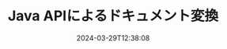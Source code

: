 ---
############################# Static ############################
layout: "landing"
date: 2024-03-29T12:38:08
draft: false

product: "Conversion"
product_tag: "conversion"
platform: Java
platform_tag: java

############################# Drop-down ############################
supported_platforms:
  items:
    # supported_platforms loop
    - title: ".NET"
      tag: "net"
    # supported_platforms loop
    - title: "Java"
      tag: "java"
    # supported_platforms loop
    - title: "Node.js"
      tag: "nodejs-java" 


############################# Head ############################
head_title: "Java ドキュメント変換 API | PDF、Word、Excel、PPTX、HTML、画像を変換"
head_description: "Java ドキュメント変換 API。 PDF、Word、DOC、DOCX、Excel、スプレッドシート、PPT、PPTX、HTML、PSD、MPT、MPP、電子メール、MSG、EMLX、A​​utoCAD、および画像ファイル形式を変換します。"

############################# Header ############################
title: "Java APIによるドキュメント変換"
description: "PDF、Microsoft Office、HTML、eBook、および画像ファイルを変換するための強力な変換 API"
words:
  for: "for"

actions:
  main: "Maven の無料ダウンロード"
  main_link: "https://releases.groupdocs.com/java/repo/com/groupdocs/groupdocs-conversion/"
  alt: "ライセンス"
  alt_link: "https://purchase.groupdocs.com/pricing/conversion/java"
  title: "始める準備はできていますか?"
  description: "GroupDocs.Conversion 機能を無料で試すか、ライセンスをリクエストしてください"

release:
  title: "バージョン {0} がリリースされました"
  notes: "新機能を見る"
  downloads: "ダウンロード"
  link: "https://releases.groupdocs.com/conversion/java/release-notes/latest/"

code:
  title: "JavaでPDFファイルを変換する方法"
  more: "他の例"
  more_link: "https://github.com/groupdocs-conversion/GroupDocs.Conversion-for-Java"
  install: |
    <dependencies>
      <dependency>
        <groupId>com.groupdocs</groupId>
        <artifactId>groupdocs-conversion</artifactId>
        <version>{0}</version>
      </dependency>
    </dependencies>

    <repositories>
      <repository>
        <id>repository.groupdocs.com</id>
        <name>GroupDocs Repository</name>
        <url>https://repository.groupdocs.com/repo/</url>
      </repository>
    </repositories>
  content: |
    ```java {style=abap}
    // ソース PDF ファイルをロードします 
    Converter converter = new Converter("resume.pdf");
    
    // 変換オプションを設定する  
    WordProcessingConvertOptions convertOptions = 
        new WordProcessingConvertOptions();

    // PDFをDOCXに変換
    converter.convert("resume.docx", convertOptions);
    ```
############################# Overview ############################
overview:
  enable: true
  title: "GroupDocs.Conversion の概要"
  description: "Java アプリケーション内で PDF、Microsoft Office、HTML、eBook、および画像ファイルを迅速かつ完璧に変換するための API の機能を探索します。"
  features:
    # feature loop
    - title: "効率的な変換"
      content: "GroupDocs.Conversion API を使用すると、さまざまな形式のドキュメントを PDF、Microsoft Office、HTML、eBook、および画像ファイルに簡単に変換できます。 API は柔軟で堅牢なオプションを提供し、変換プロセス全体を通じてコン​​テンツとドキュメント構造の整合性を確保します。"

    # feature loop
    - title: "フォーマット間の簡単な切り替え"
      content: "GroupDocs.Conversion API を使用するプロセスは非常に簡単で、1 つのメソッドと一連のオプションを使用するだけで、異なる形式を簡単に切り替えることができます。"

    # feature loop
    - title: "クロスプラットフォームの互換性"
      content: "固有のクロスプラットフォーム互換性を備えた変換ソリューションを検討して、より広範なユーザー ベースに対応し、あらゆるドキュメント変換要件に対してさまざまな環境で最適なパフォーマンスを保証します。"

############################# Platforms ############################
platforms:
  enable: true
  title: "プラットフォームの独立性"
  description: "GroupDocs.Conversion for Java は、次のオペレーティング システム、フレームワーク、パッケージ マネージャーをサポートしています。"
  items:
    # platform loop
    - title: "Amazon"
      image: "amazon"
    # platform loop
    - title: "Docker"
      image: "docker"
    # platform loop
    - title: "Azure"
      image: "azure"
    # platform loop
    - title: "Eclipse"
      image: "eclipse"
    # platform loop
    - title: "IntelliJ"
      image: "intellij"
    # platform loop
    - title: "Windows"
      image: "windows"
    # platform loop
    - title: "Linux"
      image: "linux"
    # platform loop
    - title: "Maven"
      image: "maven"


############################# File formats ############################
formats:
  enable: true
  title: "サポートされているファイル形式"
  description: |
    GroupDocs.Conversion for Java は、次の [ファイル形式](https://docs.groupdocs.com/conversion/java/supported-file-formats/) での操作をサポートします。
  groups:
    # group loop
    - color: "green"
      content: |
        ### 文書形式
        * **Documents:** PDF, XPS, TEX
        * **Word:** DOC, DOCX, DOCM, DOT, DOTX, DOTM, RTF, TXT
        * **PowerPoint:** PPT, PPTX, PPS, PPSX, ODP, OTP
        * **Excel:** XLS, XLSX, XLSM, XLSB, XLTM, XLTX, XLT, XLAM
        * **Visio:** VSDX, VSDM, VSSX, VSTX, VSTM, VSSM, VSX, VTX, VDX
        * **OpenDocument:** ODT, OTT, ODS
    # group loop
    - color: "blue"
      content: |
        ### 画像とマルチメディア
        * **Images:** BMP, JPEG, PNG, GIF, TIFF, SVG, PS
        * **Diagram:** VSDX, DRAW, LUCIDCHART
        * **CAD & GIS:** DWG, DXF, DWF, IFC, SHP, KML, GEOJSON
        * **Audio:** MP3, WAV, FLAC, AAC, OGG
        * **Video:** MP4, AVI, MKV, MOV, WMV
        * **3D & Vector:** SVG, AI, EPS, CDR, STL, OBJ, FBX, DAE, GLB     
      # group loop
    - color: "red"
      content: |
        ### その他のフォーマット        
        * **eBook:** EPUB, MOBI, AZW, FB2
        * **Web:**  HTML, MHTML, MHT
        * **Archives:** ZIP, TAR, RAR, 7Z, BZ2, GZ
        * **Email & Outlook:** PST, OST, MSG, EML
        * **Finance:** QFX, OFX
        * **OneNote:**  ONE

############################# Features ############################
features:
  enable: true
  title: "GroupDocs.Conversion 機能"
  description: "PDF やオフィス ドキュメントを HTML、JPG、PNG、BMP、TIFF、SVG、その他多くの形式にシームレスに変換します。 GroupDocs.Conversion for Java API は、使いやすくプロジェクトに統合できるように設計されています。変換プロセスをカスタマイズできる機能により、一般的なドキュメント形式をすべてサポートしています。"

  items:
    # feature loop
    - icon: "merge"
      title: "マルチフォーマット変換"
      content: "PDF、DOCX、XLSX、PPTX など、さまざまな形式の間でファイルを簡単に変換できます。"

    # feature loop
    - icon: "split"
      title: "高忠実度の出力"
      content: "変換プロセス中、ドキュメントの元の品質と形式が維持されます。"

    # feature loop
    - icon: "move"
      title: "複数のファイルを変換する"
      content: "複数のファイルを変換してアーカイブに結合し、変換されたコンテンツの整理を簡素化します。"

    # feature loop
    - icon: "remove"
      title: "複数ページのドキュメントを画像に変換"
      content: "複数ページのドキュメントをページごとに画像に変換することで、変換プロセスを正確に制御できるようになり、画像ベースのドキュメントの抽出と分析が容易になります。"

    # feature loop
    - icon: "rotate"
      title: "カスタマイズ可能な設定"
      content: "特定の要件を満たすために、解像度、品質、レイアウトなどの変換パラメータを微調整します。"

    # feature loop
    - icon: "swap"
      title: "安全な処理"
      content: "パスワードで保護されたファイル変換オプションでデータのプライバシーを確​​保します。"

    # feature loop
    - icon: "extract"
      title: "API統合"
      content: "変換機能を Java アプリケーションにシームレスに統合し、ワークフローのシームレスな一部にします。"

    # feature loop
    - icon: "orientation"
      title: "堅牢な変換"
      content: "信頼性が高くエラーのないファイル変換を保証し、変換されたドキュメントの正確性と整合性を保証します。"

    # feature loop
    - icon: "preview"
      title: "アーカイブからドキュメントを変換する"
      content: "アーカイブからドキュメントを抽出して変換し、圧縮ファイル内に保存されているコンテンツの変換を可能にします。"

############################# Code samples ############################
code_samples:
  enable: true
  title: "コードサンプル"
  description: "Java 操作の典型的な GroupDocs.Conversion の使用例"
  items:
    # code sample loop
    - title: "PDFを画像に変換"
      content: |
        一般的に発生するシナリオには、PDF ドキュメント全体または特定のページを画像のコレクションに変換することが含まれます。 GroupDocs.Conversion for Java は、PDF を TIFF、JPG、PNG、GIF、BMP などのさまざまな画像形式に変換する機能を提供します。  
        ImageFileType クラスを使用して、好みの画像形式を選択できます。
        {{< landing/code title="Java で PDF を PNG に変換する">}}
        ```java {style=abap}
        import com.groupdocs.conversion.Converter;
        import com.groupdocs.conversion.filetypes.ImageFileType;
        import com.groupdocs.conversion.options.convert.ImageConvertOptions;
        //...

        // ソース PDF ファイルをロードします
        Converter converter = new Converter("resume.pdf");
        
        // 変換オプションを設定し、出力画像タイプを指定します
        ImageConvertOptions convertOptions = new ImageConvertOptions();
        convertOptions.setFormat(ImageFileType.Png);

        // PDF ドキュメントの各ページを PNG に変換します
        converter.convert("page.png", convertOptions);
        ```
        {{< /landing/code >}}
    # code sample loop
    - title: "大きなドキュメントのセグメントを変換する"
      content: |
        GroupDocs.Conversion for Java を使用すると、長いドキュメントから特定のページを簡単に変換できます。  
        これを実現するには、要件に応じて 2 つの方法があります。ページ範囲を変換することも、特定のページを変換することもできます。
        {{< landing/code title="Java で DOCX (2 ～ 4 ページ) を PDF に変換する">}}
        ```java {style=abap}   
        import com.groupdocs.conversion.Converter;
        import com.groupdocs.conversion.options.convert.PdfConvertOptions;
        //...

        // ソースDOCXファイルをロードします
        Converter converter = new Converter("booklet.docx");
           
        // オプションを設定し、変換するページの範囲を指定します
        PdfConvertOptions convertOptions = new PdfConvertOptions();
        convertOptions.setPageNumber(2);
        convertOptions.setPagesCount(3);

        // 2～4ページをPDFに変換
        converter.convert("pages-2-4.pdf", convertOptions);
        ```
        {{< /landing/code >}}
        
---